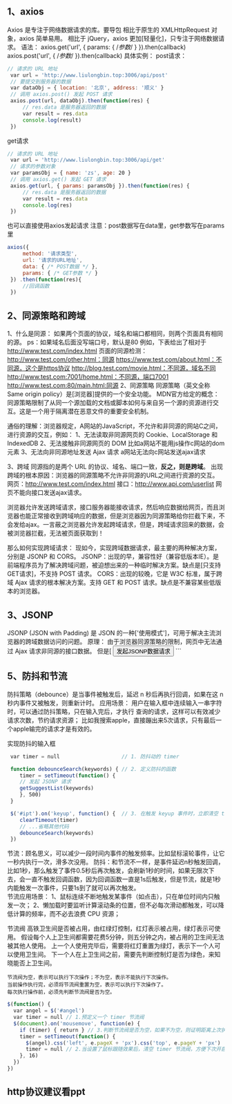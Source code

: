 ## 1、axios
Axios 是专注于网络数据请求的库。要导包
相比于原生的 XMLHttpRequest 对象，axios 简单易用。
相比于 jQuery，axios 更加[轻量化]，只专注于网络数据请求。
语法：
    axios.get('url', { params: { /*参数*/ } }).then(callback)
    axios.post('url', { /*参数*/ }).then(callback)
具体实例：
post请求：
```js
// 请求的 URL 地址
 var url = 'http://www.liulongbin.top:3006/api/post'
 // 要提交到服务器的数据
 var dataObj = { location: '北京', address: '顺义' }
 // 调用 axios.post() 发起 POST 请求
 axios.post(url, dataObj).then(function(res) {
     // res.data 是服务器返回的数据
     var result = res.data
     console.log(result)
 })
```
get请求
```js
// 请求的 URL 地址
 var url = 'http://www.liulongbin.top:3006/api/get'
 // 请求的参数对象
 var paramsObj = { name: 'zs', age: 20 }
 // 调用 axios.get() 发起 GET 请求
 axios.get(url, { params: paramsObj }).then(function(res) {
     // res.data 是服务器返回的数据
     var result = res.data
     console.log(res)
 })

```

也可以直接使用axios发起请求
注意：post数据写在data里，get参数写在params里
```js
axios({
     method: '请求类型',
     url: '请求的URL地址',
     data: { /* POST数据 */ },
     params: { /* GET参数 */ }
 }) .then(function(res){
     //回调函数
 })

```

## 2、同源策略和跨域
1、什么是同源：
    如果两个页面的协议，域名和端口都相同，则两个页面具有相同的源。
    ps：如果域名后面没写端口号，默认是80
        例如，下表给出了相对于 http://www.test.com/index.html 页面的同源检测：
        http://www.test.com/other.html：同源
        https://www.test.com/about.html：不同源，这个是https协议
        http://blog.test.com/movie.html：不同源，域名不同
        http://www.test.com:7001/home.html：不同源，端口7001
        http://www.test.com:80/main.html:同源
2、同源策略
同源策略（英文全称 Same origin policy）是[浏览器]提供的一个安全功能。
MDN官方给定的概念：同源策略限制了从同一个源加载的文档或脚本如何与来自另一个源的资源进行交互。这是一个用于隔离潜在恶意文件的重要安全机制。

通俗的理解：浏览器规定，A网站的JavaScript，不允许和非同源的网站C之间，进行资源的交互，例如：
    1、无法读取非同源网页的 Cookie、LocalStorage 和 IndexedDB
    2、无法接触非同源网页的 DOM
        比如a网站不能用js操作c网站的dom元素
    3、无法向非同源地址发送 Ajax 请求
        a网站无法向c网站发送ajax请求

3、跨域
同源指的是两个 URL 的协议、域名、端口一致，**反之，则是跨域**。
出现跨域的根本原因：浏览器的同源策略不允许非同源的URL之间进行资源的交互。
网页：http://www.test.com/index.html
接口：http://www.api.com/userlist
网页不能向接口发送ajax请求。

浏览器允许发送跨域请求，接口服务器能接收请求，然后响应数据给网页，而且浏览器也能正常接收到跨域响应的数据，但是浏览器因为同源策略给你拦截下来，不会发给ajax。一言蔽之浏览器允许发起跨域请求，但是，跨域请求回来的数据，会被浏览器拦截，无法被页面获取到！

那么如何实现跨域请求：
现如今，实现跨域数据请求，最主要的两种解决方案，分别是 JSONP 和 CORS。
JSONP：出现的早，兼容性好（兼容低版本IE）。是前端程序员为了解决跨域问题，被迫想出来的一种临时解决方案。缺点是[只支持GET请求]，不支持 POST 请求。
CORS：出现的较晚，它是 W3C 标准，属于跨域 Ajax 请求的根本解决方案。支持 GET 和 POST 请求。缺点是不兼容某些低版本的浏览器。

## 3、JSONP
JSONP (JSON with Padding) 是 JSON 的一种['使用模式']，可用于解决主流浏览器的跨域数据访问的问题。
原理：
    由于浏览器同源策略的限制，网页中无法通过 Ajax 请求非同源的接口数据。
但是[<script> 标签不受浏览器同源策略的影响]，可以通过 src 属性，请求非同源的 js 脚本。
    因此，JSONP 的实现原理，就是通过 <script> 标签的 src 属性，请求跨域
的数据接口，并通过[函数调用]的形式，接收跨域接口响应回来的数据

JSONP实现
1、一个页面有两个script标签，第一个标签里定义了一个函数，那么在第二个标签里直接调用这个函数会报错吗？
当然不会，浏览器会把全部的script标签聚合到一起去执行。
2、那第一个script标签里定义一个函数，在一个js文件中去执行这个函数，可以执行吗？
当然可以，只需要在另一个script标签中定义一个src属性，把你的js文件路径写到src属性里就可以了。
3、更进一步，第一个script标签里定义一个函数，想在其它服务器上去请求一个脚本，让这个脚本调用我们的函数，可以吗？
同样可以，只需要在script标签里的src属性中，填入服务器的url地址，就可以了，并在？后面通过查询字符串你的形式，填入数据
```js
 <script>
   function success(data) {
     console.log('获取到了data数据：')
     console.log(data)
   }
 </script>
//通过 <script> 标签，请求接口数据：
<script src="http://ajax.frontend.itheima.net:3006/api/jsonp?callback=success&name=zs&age=20"></script>

//callback：在请求脚本的时候告诉他要调用什么函数
//在后面就是请求数据了。
```
所以JSONP通过url来请求接口，数据都写在url中，只能是get请求。没法支持post请求。

jsonp和ajax无任何关系。jsonp没用到XMLHttpRequest。

## 4、jquery中的JSONP
jQuery 提供的 $.ajax() 函数，除了可以发起真正的 Ajax 数据请求之外，还能够发起 JSONP 数据请求，例如：
```js
$.ajax({
    //url后面要写请求参数
    url: 'http://ajax.frontend.itheima.net:3006/api/jsonp?name=zs&age=20',
    // 如果要使用 $.ajax() 发起 JSONP 请求，必须指定 datatype 为 jsonp
    dataType: 'jsonp',//重点！
    success: function(res) {
       console.log(res)
    }
 })

```
默认情况下，使用 jQuery 发起 JSONP 请求，会自动携带一个 callback=jQueryxxx 的参数，jQueryxxx 是随机生成的一个回调函数名称。
当然可以手动指定回调函数名称和jsonp的参数
```js
 $.ajax({
    url: 'http://ajax.frontend.itheima.net:3006/api/jsonp?name=zs&age=20',
    dataType: 'jsonp',
    // 发送到服务端的参数名称，默认值为 callback,下面这么写就把callback改成了callback1111 = abc  
    jsonp: 'callback1111',
    // 自定义的回调函数名称，默认值为 jQueryxxx 格式
    jsonpCallback: 'abc',
    success: function(res) {
       console.log(res)
    }
 })
```

实现：
    咱们自己的实现，是写死script标签的，不过jquery是动态的。
    jQuery 中的 JSONP，也是通过 <script> 标签的 src 属性实现跨域数据访
问的，只不过，jQuery 采用的是动态创建和移除 <script> 标签的方式，来发起 JSONP 数据请求。
    在发起 JSONP 请求的时候，动态向 <header> 中 append 一个 <script> 
标签；
    在 JSONP 请求成功以后，动态从 <header> 中移除刚才 append 进去的 
<script> 标签；
完整代码

```

```html
<!DOCTYPE html>
<html lang="en">

<head>
  <meta charset="UTF-8">
  <meta name="viewport" content="width=device-width, initial-scale=1.0">
  <meta http-equiv="X-UA-Compatible" content="ie=edge">
  <title>Document</title>
  <script src="./lib/jquery.js"></script>
</head>

<body>
  <button id="btnJSONP">发起JSONP数据请求</button>

  <script>
    $(function () {
      $('#btnJSONP').on('click', function () {
        $.ajax({
          url: 'http://ajax.frontend.itheima.net:3006/api/jsonp?address=北京&location=顺义',
          dataType: 'jsonp',
          jsonpCallback: 'abc',
          success: function (res) {
            console.log(res)
          }
        })
      })
    })
  </script>
</body>

</html>
```

## 5、防抖和节流
防抖策略（debounce）是当事件被触发后，延迟 n 秒后再执行回调，如果在这 n 秒内事件又被触发，则重新计时。
应用场景：
    用户在输入框中连续输入一串字符时，可以通过防抖策略，只在输入完后，才执行
查询的请求，这样可以有效减少请求次数，节约请求资源；
    比如我搜索apple，直接蹦出来5次请求，只有最后一个apple输完的请求才是有效的。

实现防抖的输入框
```js
 var timer = null                    // 1. 防抖动的 timer

 function debounceSearch(keywords) { // 2. 定义防抖的函数
    timer = setTimeout(function() {
    // 发起 JSONP 请求
    getSuggestList(keywords)
    }, 500)
 }

 $('#ipt').on('keyup', function() {  // 3. 在触发 keyup 事件时，立即清空 timer
    clearTimeout(timer)
    // ...省略其他代码
    debounceSearch(keywords)
 })

```
节流：顾名思义，可以减少一段时间内事件的触发频率。比如鼠标滚轮事件，让它一秒内执行一次，滑多次没用。
防抖：和节流不一样，是事件延迟n秒触发回调，比如1秒，那么触发了事件0.5秒后再次触发，会刷新1秒的时间，如果无限次下去，会一直不触发回调函数，因为回调函数一直是1s后触发，但是节流，就是1秒内能触发一次事件，只要1s到了就可以再次触发。     
节流应用场景：
1、鼠标连续不断地触发某事件（如点击），只在单位时间内只触发一次；
2、懒加载时要监听计算滚动条的位置，但不必每次滑动都触发，可以降低计算的频率，而不必去浪费 CPU 资源；

节流阀
    高铁卫生间是否被占用，由红绿灯控制，红灯表示被占用，绿灯表示可使用。
    假设每个人上卫生间都需要花费5分钟，则五分钟之内，被占用的卫生间无法被其他人使用。
    上一个人使用完毕后，需要将红灯重置为绿灯，表示下一个人可以使用卫生间。
    下一个人在上卫生间之前，需要先判断控制灯是否为绿色，来知晓能否上卫生间。

    节流阀为空，表示可以执行下次操作；不为空，表示不能执行下次操作。
    当前操作执行完，必须将节流阀重置为空，表示可以执行下次操作了。
    每次执行操作前，必须先判断节流阀是否为空。
```js
$(function() {
  var angel = $('#angel')
  var timer = null // 1.预定义一个 timer 节流阀
  $(document).on('mousemove', function(e) {
    if (timer) { return } // 3.判断节流阀是否为空，如果不为空，则证明距离上次执行间隔不足16毫秒
    timer = setTimeout(function() {
      $(angel).css('left', e.pageX + 'px').css('top', e.pageY + 'px')
      timer = null // 2.当设置了鼠标跟随效果后，清空 timer 节流阀，方便下次开启延时器
    }, 16)
  })
})

```

## http协议建议看ppt 